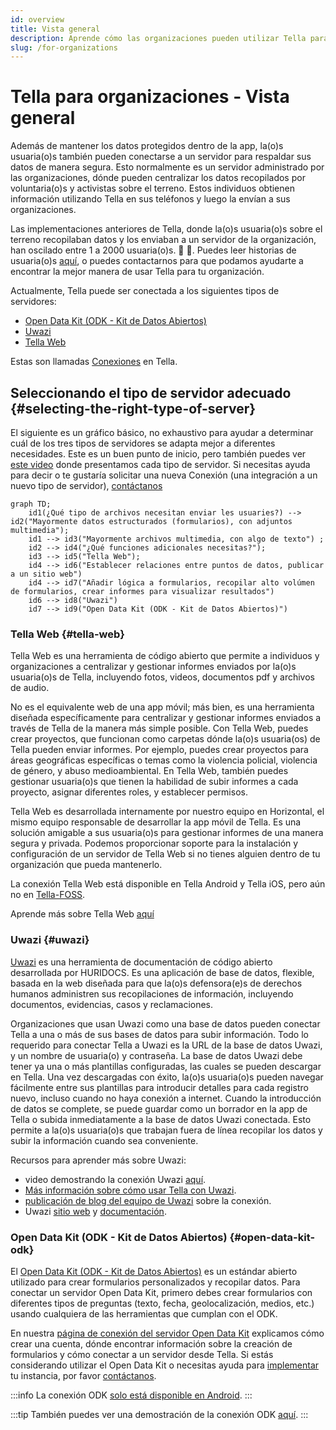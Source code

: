 ```yaml
---
id: overview
title: Vista general
description: Aprende cómo las organizaciones pueden utilizar Tella para procesos de investigación, incidencia, o rendición de cuentas
slug: /for-organizations
---
```


# Tella para organizaciones - Vista general

Además de mantener los datos protegidos dentro de la app, la(o)s usuaria(o)s también pueden conectarse a un servidor para respaldar sus datos de manera segura. Esto normalmente es un servidor administrado por las organizaciones, dónde pueden centralizar los datos recopilados por voluntaria(o)s y activistas sobre el terreno. Estos individuos obtienen información utilizando Tella en sus teléfonos y luego la envían a sus organizaciones. 

Las implementaciones anteriores de Tella, donde la(o)s usuaria(o)s sobre el terreno recopilaban datos y los enviaban a un servidor de la organización, han oscilado entre 1 a 2000 usuaria(o)s. 📲 📡. Puedes leer historias de usuaria(o)s [aquí](/user-stories), o puedes contactarnos para que podamos ayudarte a encontrar la mejor manera de usar Tella para tu organización.

Actualmente, Tella puede ser conectada a los siguientes tipos de servidores:

* [Open Data Kit (ODK - Kit de Datos Abiertos)](#open-data-kit-odk)
* [Uwazi](#uwazi)
* [Tella Web](#tella-web)

Estas son llamadas [Conexiones](/features#connecting-to-servers) en Tella.


## Seleccionando el tipo de servidor adecuado {#selecting-the-right-type-of-server}

El siguiente es un gráfico básico, no exhaustivo para ayudar a determinar cuál de los tres tipos de servidores se adapta mejor a diferentes necesidades. Este es un buen punto de inicio, pero también puedes ver [este video](/video-tutorials#connections-full-video) donde presentamos cada tipo de servidor. Si necesitas ayuda para decir o te gustaría solicitar una nueva Conexión (una integración a un nuevo tipo de servidor), [contáctanos](/contact-us)

```mermaid
graph TD;
    id1(¿Qué tipo de archivos necesitan enviar les usuaries?) --> id2("Mayormente datos estructurados (formularios), con adjuntos multimedia");
    id1 --> id3("Mayormente archivos multimedia, con algo de texto") ;
    id2 --> id4("¿Qué funciones adicionales necesitas?");
    id3 --> id5("Tella Web");
    id4 --> id6("Establecer relaciones entre puntos de datos, publicar a un sitio web")
    id4 --> id7("Añadir lógica a formularios, recopilar alto volúmen de formularios, crear informes para visualizar resultados")
    id6 --> id8("Uwazi")
    id7 --> id9("Open Data Kit (ODK - Kit de Datos Abiertos)")
```

### Tella Web {#tella-web}

Tella Web es una herramienta de código abierto que permite a individuos y organizaciones a centralizar y gestionar informes enviados por la(o)s usuaria(o)s de Tella, incluyendo fotos, videos, documentos pdf y archivos de audio.

No es el equivalente web de una app móvil; más bien, es una herramienta diseñada específicamente para centralizar y gestionar informes enviados a través de Tella de la manera más simple posible. Con Tella Web, puedes crear proyectos, que funcionan como carpetas dónde la(o)s usuaria(os) de Tella pueden enviar informes. Por ejemplo, puedes crear proyectos para áreas geográficas específicas o temas como la violencia policial, violencia de género, y abuso medioambiental. En Tella Web, también puedes gestionar usuaria(o)s que tienen la habilidad de subir informes a cada proyecto, asignar diferentes roles, y establecer permisos.

Tella Web es desarrollada internamente por nuestro equipo en Horizontal, el mismo equipo responsable de desarrollar la app móvil de Tella. Es una solución amigable a sus usuaria(o)s para gestionar informes de una manera segura y privada. Podemos proporcionar soporte para la instalación y configuración de un servidor de Tella Web si no tienes alguien dentro de tu organización que pueda mantenerlo.

La conexión Tella Web está disponible en Tella Android y Tella iOS, pero aún no en [Tella-FOSS](/faq#is-tella-available-on-f-droid).

Aprende más sobre Tella Web [aquí](/tella-web)


### Uwazi {#uwazi}

[Uwazi](/uwazi) es una herramienta de documentación de código abierto desarrollada por HURIDOCS. Es una aplicación de base de datos, flexible, basada en la web diseñada para que la(o)s defensora(e)s de derechos humanos administren sus recopilaciones de información, incluyendo documentos, evidencias, casos y reclamaciones.

Organizaciones que usan Uwazi como una base de datos pueden conectar Tella a una o más de sus bases de datos para subir información. Todo lo requerido para conectar Tella a Uwazi es la URL de la base de datos Uwazi, y un nombre de usuaria(o) y contraseña. La base de datos Uwazi debe tener ya una o más plantillas configuradas, las cuales se pueden descargar en Tella. Una vez descargadas con éxito, la(o)s usuaria(o)s pueden navegar fácilmente entre sus plantillas para introducir detalles para cada registro nuevo, incluso cuando no haya conexión a internet. Cuando la introducción de datos se complete, se puede guardar como un borrador en la app de Tella o subida inmediatamente a la base de datos Uwazi conectada. Esto permite a la(o)s usuaria(o)s que trabajan fuera de línea recopilar los datos y subir la información cuando sea conveniente.

Recursos para aprender más sobre Uwazi:
* video demostrando la conexión Uwazi [aquí](/video-tutorials#uwazi).
* [Más información sobre cómo usar Tella con Uwazi](/uwazi).
* [publicación de blog del equipo de Uwazi](https://huridocs.org/2022/07/the-new-tella-app-lets-uwazi-users-document-violations-safely-and-while-offline/) sobre la conexión.
* Uwazi [sitio web](https://uwazi.io/) y [documentación](https://uwazi.readthedocs.io/en/latest/).



### Open Data Kit (ODK - Kit de Datos Abiertos) {#open-data-kit-odk}

El [Open Data Kit (ODK - Kit de Datos Abiertos)](https://getodk.org/) es un estándar abierto utilizado para crear formularios personalizados y recopilar datos. Para conectar un servidor Open Data Kit, primero debes crear formularios con diferentes tipos de preguntas (texto, fecha, geolocalización, medios, etc.) usando cualquiera de las herramientas que cumplan con el ODK.

En nuestra [página de conexión del servidor Open Data Kit](/odk) explicamos cómo crear una cuenta, dónde encontrar información sobre la creación de formularios y cómo conectar a un servidor desde Tella. Si estás considerando utilizar el Open Data Kit o necesitas ayuda para [implementar](/faq#deploying-tella) tu instancia, por favor [contáctanos](/contact-us).


:::info
La conexión ODK [solo está disponible en Android](/features).
:::

:::tip
También puedes ver una demostración de la conexión ODK [aquí](/video-tutorials#open-data-kit).
:::

